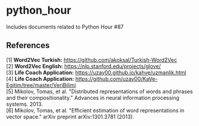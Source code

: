# python_hour
Includes documents related to Python Hour #87

## References

[1] **Word2Vec Turkish:** https://github.com/akoksal/Turkish-Word2Vec <br>
[2] **Word2Vec English:** https://nlp.stanford.edu/projects/glove/ <br>
[3] **Life Coach Application:** https://uzay00.github.io/kahve/uzmanlik.html <br> 
[4] **Life Coach Application:** https://github.com/uzay00/KaVe-Egitim/tree/master/VeriBilimi <br>
[5] Mikolov, Tomas, et al. "Distributed representations of words and phrases and their compositionality." Advances in neural information processing systems. 2013. <br>
[6] Mikolov, Tomas, et al. "Efficient estimation of word representations in vector space." arXiv preprint arXiv:1301.3781 (2013). 
